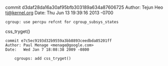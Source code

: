 commit d3daf28da16a30af95bfb303189a634a87606725
Author: Tejun Heo <tj@kernel.org>
Date:   Thu Jun 13 19:39:16 2013 -0700

    cgroup: use percpu refcnt for cgroup_subsys_states





css_tryget()
```
commit e7c5ec9193d32b9559a3bb8893ceedbda85201ff
Author: Paul Menage <menage@google.com>
Date:   Wed Jan 7 18:08:38 2009 -0800

    cgroups: add css_tryget()
```

